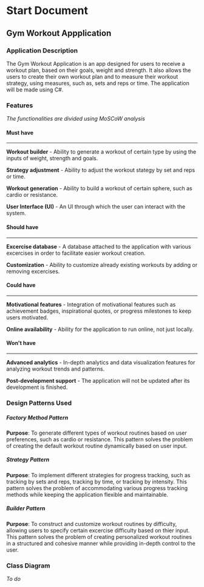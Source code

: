 # Start Document

## Gym Workout Appplication

### Application Description

The Gym Workout Application is an app designed for users to receive a workout plan, based on their goals, weight and strength. It also allows the users to create their own workout plan and to measure their workout strategy, using measures, such as, sets and reps or time. The application will be made using C#.

### Features
_The functionalities are divided using MoSCoW analysis_
#### Must have
---
**Workout builder** - Ability to generate a workout of certain type by using the inputs of weight, strength and goals.

**Strategy adjustment** - Ability to adjust the workout stategy by set and reps or time.

**Workout generation** - Ability to build a workout of certain sphere, such as cardio or resistance.

**User Interface (UI)** - An UI through which the user can interact with the system.

#### Should have
---
**Excercise database** - A database attached to the application with various excercises in order to facilitate easier workout creation.

**Customization** - Ability to customize already existing workouts by adding or removing excercises.

#### Could have
---
**Motivational features** - Integration of motivational features such as achievement badges, inspirational quotes, or progress milestones to keep users motivated.

**Online availability** - Ability for the application to run online, not just locally.

#### Won't have
---
**Advanced analytics** - In-depth analytics and data visualization features for analyzing workout trends and patterns.

**Post-development support** - The application will not be updated after its development is finished.

### Design Patterns Used
##### Factory Method Pattern
**Purpose**: To generate different types of workout routines based on user preferences, such as cardio or resistance. This pattern solves the problem of creating the default workout routine dynamically based on user input.
##### Strategy Pattern
**Purpose**: To implement different strategies for progress tracking, such as tracking by sets and reps, tracking by time, or tracking by intensity. This pattern solves the problem of accommodating various progress tracking methods while keeping the application flexible and maintainable.
##### Builder Pattern
**Purpose**: To construct and customize workout routines by difficulty, allowing users to specify certain excercise difficulty based on thier input. This pattern solves the problem of creating personalized workout routines in a structured and cohesive manner while providing in-depth control to the user.
### Class Diagram
_To do_
